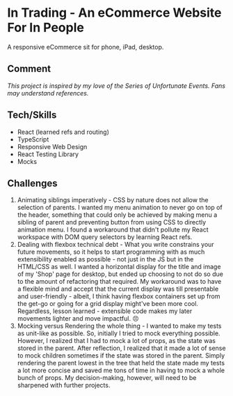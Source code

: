 # In Trading - An eCommerce Website For In People

A responsive eCommerce sit for phone, iPad, desktop.

## Comment 

*This project is inspired by my love of the Series of Unfortunate Events. Fans may understand references.*

## Tech/Skills

* React (learned refs and routing)
* TypeScript
* Responsive Web Design 
* React Testing Library
* Mocks

## Challenges 

1. Animating siblings imperatively - CSS by nature does not allow the selection of parents. I wanted my menu animation to never go on top of the header, something that could only be achieved by making menu a sibling of parent and preventing button from using CSS to directly animation menu. I found a workaround that didn't pollute my React workspace with DOM query selectors by learning React refs. 
2. Dealing with flexbox technical debt - What you write constrains your future movements, so it helps to start programming with as much extensibility enabled as possible - not just in the JS but in the HTML/CSS as well. I wanted a horizontal display for the title and image of my 'Shop' page for desktop, but ended up choosing to not do so due to the amount of refactoring that required. My workaround was to have a flexible mind and accept that the current display was till presentable and user-friendly - albeit, I think having flexbox containers set up from the get-go or going for a grid display might've been more cool. Regardless, lesson learned - extensible code makes my later movements lighter and move impactful. 
:persevere:
3. Mocking versus Rendering the whole thing - I wanted to make my tests as unit-like as possible. So, initially I tried to mock everything possible. However, I realized that I had to mock a lot of props, as the state was stored in the parent. After reflection, I realized that it made a lot of sense to mock children sometimes if the state was stored in the parent. Simply rendering the parent lowest in the tree that held the state made my tests a lot more concise and saved me tons of time in having to mock a whole bunch of props. My decision-making, however, will need to be sharpened with further projects.

